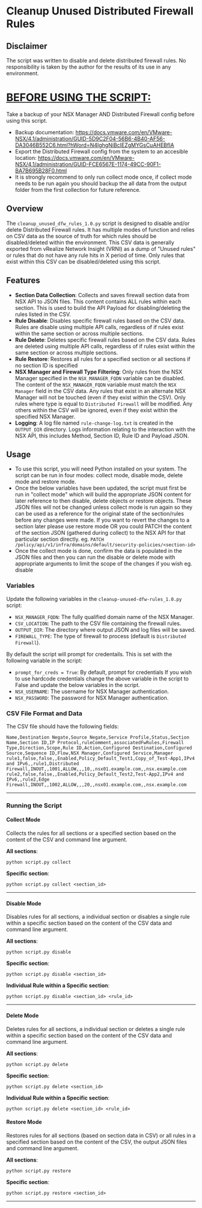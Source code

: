 # Cleanup Unused Distributed Firewall Rules

## Disclaimer
The script was written to disable and delete distributed firewall rules. No responsibility is taken by the author for the results of its use in any environment.

# <u>**BEFORE USING THE SCRIPT:**</u>
Take a backup of your NSX Manager AND Distributed Firewall config before using this script.
- Backup documentation: https://docs.vmware.com/en/VMware-NSX/4.1/administration/GUID-5D9C2F04-56B6-4B40-AF56-DA3046B552C6.html?hWord=N4IghgNiBcIEZgMYGsCuAHEBfIA
- Export the Distributed Firewall config from the system to an accesible location: https://docs.vmware.com/en/VMware-NSX/4.1/administration/GUID-FCE6567E-1174-49CC-90F1-BA7B695B28F0.html
- It is strongly recommend to only run collect mode once, if collect mode needs to be run again you should backup the all data from the output folder from the first collection for future reference.

## Overview
The `cleanup_unused_dfw_rules_1.0.py` script is designed to disable and/or delete Distributed Firewall rules. It has multiple modes of function and relies on CSV data as the source of truth for which rules should be disabled/deleted within the environment. This CSV data is generally exported from vRealize Network Insight (VRNI) as a dump of "Unused rules" or rules that do not have any rule hits in X period of time. Only rules that exist within this CSV can be disabled/deleted using this script.


## Features
- **Section Data Collection**: Collects and saves firewall section data from NSX API to JSON files. This content contains ALL rules within each section. This is used to build the API Payload for disabling/deleting the rules listed in the CSV.
- **Rule Disable**: Disables specific firewall rules based on the CSV data. Rules are disable using multiple API calls, regardless of if rules exist within the same section or across multiple sections.
- **Rule Delete**: Deletes specific firewall rules based on the CSV data. Rules are deleted using multiple API calls, regardless of if rules exist within the same section or across multiple sections.
- **Rule Restore**: Restores all rules for a specified section or all sections if no section ID is specified
- **NSX Manager and Firewall Type Filtering**: Only rules from the NSX Manager specified in the `NSX_MANAGER_FQDN` variable can be disabled. The content of  the `NSX_MANAGER_FQDN` variable must match the `NSX Manager` field in the CSV data. Any rules that exist in an alternate NSX Manager will not be touched (even if they exist within the CSV). Only rules where type is equal to `Distributed Firewall` will be modified. Any others within the CSV will be ignored, even if they exist within the specified NSX Manager.
- **Logging**: A log file named `rule-change-log.txt` is created in the `OUTPUT_DIR` directory. Logs information relating to the interaction with the NSX API, this includes Method, Section ID, Rule ID and Payload JSON.


## Usage
- To use this script, you will need Python installed on your system. The script can be run in four modes: collect mode, disable mode, delete mode and restore mode.
- Once the below variables have been updated, the script must first be run in "collect mode" which will build the appropriate JSON content for later reference to then disable, delete objects or restore objects. These JSON files will not be changed unless collect mode is run again so they can be used as a reference for the original state of the section/rules before any changes were made. If you want to revert the changes to a section later please use restore mode OR you could PATCH the content of the section JSON (gathered during collect) to the NSX API for that particular section directly. eg. ```PATCH /policy/api/v1/infra/domains/default/security-policies/<section-id>```
- Once the collect mode is done, confirm the data is populated in the JSON files and then you can run the disable or delete mode with appropriate arguments to limit the scope of the changes if you wish eg. disable <section-id> <rule-id>

### Variables
Update the following variables in the `cleanup-unused-dfw-rules_1.0.py` script:
- `NSX_MANAGER_FQDN`: The fully qualified domain name of the NSX Manager.
- `CSV_LOCATION`: The path to the CSV file containing the firewall rules.
- `OUTPUT_DIR`: The directory where output JSON and log files will be saved.
- `FIREWALL_TYPE`: The type of firewall to process (default is `Distributed Firewall`).

By default the script will prompt for credentails. This is set with the following variable in the script:
- `prompt_for_creds = True`: By default, prompt for credentials
If you wish to use hardcode credentials change the above variable in the script to False and update the below variables in the script.
- `NSX_USERNAME`: The username for NSX Manager authentication.
- `NSX_PASSWORD`: The password for NSX Manager authentication.

### CSV File Format and Data
The CSV file should have the following fields:

```
Name,Destination Negate,Source Negate,Service Profile,Status,Section Name,Section ID,IP Protocol,ruleComment,associatedFwRules,Firewall Type,Direction,Scope,Rule ID,Action,Configured Destination,Configured Source,Sequence ID,Flow,NSX Manager,Configured Service,Manager
rule1,false,false,,Enabled,Policy_Default_Test1,Copy_of_Test-App1,IPv4 and IPv6,,rule1,Distributed Firewall,INOUT,,1001,ALLOW,,,10,,nsx01.example.com,,nsx.example.com
rule2,false,false,,Enabled,Policy_Default_Test2,Test-App2,IPv4 and IPv6,,rule2,Edge Firewall,INOUT,,1002,ALLOW,,,20,,nsx01.example.com,,nsx.example.com
```

---
### Running the Script

#### Collect Mode
Collects the rules for all sections or a specified section based on the content of the CSV and command line argument.

**All sections**:
```
python script.py collect
```

**Specific section**:
```
python script.py collect <section_id>
```
---
#### Disable Mode
Disables rules for all sections, a individual section or disables a single rule within a specific section based on the content of the CSV data and command line argument.

**All sections**:
```
python script.py disable
```

**Specific section**:
```
python script.py disable <section_id>
```

**Individual Rule within a Specific section**:
```
python script.py disable <section_id> <rule_id>
```
---
#### Delete Mode
Deletes rules for all sections, a individual section or deletes a single rule within a specific section based on the content of the CSV data and command line argument.

**All sections**:
```
python script.py delete
```

**Specific section**:
```
python script.py delete <section_id>
```

**Individual Rule within a Specific section**:
```
python script.py delete <section_id> <rule_id>
```
#### Restore Mode
Restores rules for all sections (based on section data in CSV) or all rules in a specified section based on the content of the CSV, the output JSON files and command line argument.

**All sections**:
```
python script.py restore
```

**Specific section**:
```
python script.py restore <section_id>
```

---